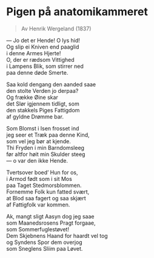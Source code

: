 # Pigen på anatomikammeret  
> Av Henrik Wergeland (1837)  

— Jo det er Hende! O lys hid!  
Og slip ei Kniven end paaglid  
i denne Armes Hjerte!  
O, der er rædsom Vittighed  
i Lampens Blik, som stirrer ned  
paa denne døde Smerte.  

Saa kold dengang den aanded saae  
den stolte Verden jo derpaa?  
Og frække Øine skar  
det Slør igjennem tidligt, som  
den stakkels Piges Fattigdom  
af gyldne Drømme bar.  

Som Blomst i Isen frosset ind  
jeg seer et Træk paa denne Kind,  
som vel jeg bør at kjende.  
Thi Fryden i min Barndomsleeg  
før altfor høit min Skulder steeg  
— o var den ikke Hende.  

Tvertsover boed’ Hun for os,  
i Armod født som i sit Mos  
paa Taget Stedmorsblommen.  
Fornemme Folk kun fatted svært,  
at Blod saa fagert og saa skjært  
af Fattigfolk var kommen.  

Ak, mangt sligt Aasyn dog jeg saae  
som Maanedsrosens Pragt forgaae,  
som Sommerfuglestøvet!  
Dem Skjebnens Haand for haardt vel tog  
og Syndens Spor dem overjog  
som Sneglens Sliim paa Løvet.   
